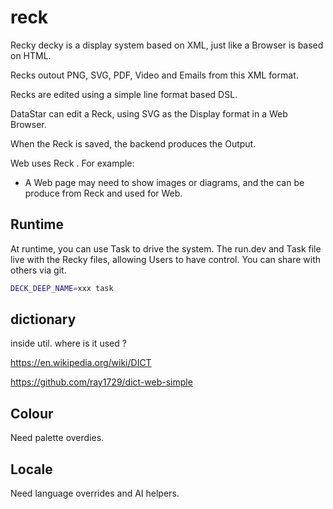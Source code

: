 # reck

Recky decky  is a display system based on XML, just like a Browser is based on HTML.

Recks outout PNG, SVG, PDF, Video and Emails from this XML format.

Recks are edited using a simple line format based DSL.

DataStar can edit a Reck, using SVG as the Display format in a Web Browser.

When the Reck is saved, the backend produces the Output.

Web uses Reck . For example:

- A Web page may need to show images or diagrams, and the can be produce from Reck and used for Web.

## Runtime

At runtime, you can use Task to drive the system. The run.dev and Task file live with the Recky files, allowing Users to have control. You can share with others via git.

```sh
DECK_DEEP_NAME=xxx task
```

## dictionary

inside util. where is it used ?

https://en.wikipedia.org/wiki/DICT

https://github.com/ray1729/dict-web-simple

## Colour

Need palette overdies.

## Locale

Need language overrides and AI helpers.

